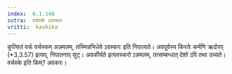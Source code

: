 ```yaml
---
index:  6.1.148
sutra:  वर्चस्के ऽवस्करः
vritti:  kashika 
---
```


कुत्सितं वर्चः वर्चस्कम् अन्नमलम्, तस्मिन्नभिधेये ऽवस्करः इति निपात्यते। अवपूर्वस्य किरतेः कर्मणि ऋदोरप् (*3,3.57) इत्यप्, निपातनाप् सुट्। अवकीर्यते इत्यवस्करो ऽन्नमलम्, तत्सम्बन्धात् देशो ऽपि तथा उच्यते। वर्चस्के इति किम्? अवकरः।

